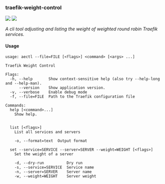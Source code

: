 ### traefik-weight-control

![](https://gitlab.com/bonsai-oss/tools/traefik-weight-control/badges/main/pipeline.svg)
![](https://gitlab.com/bonsai-oss/tools/traefik-weight-control/badges/main/coverage.svg)

*A cli tool adjusting and listing the weight of weighted round robin Traefik services.*

#### Usage

```
usage: aectl --file=FILE [<flags>] <command> [<args> ...]

Traefik Weight Control

Flags:
  -h, --help       Show context-sensitive help (also try --help-long and --help-man).
      --version    Show application version.
  -v, --verbose    Enable debug mode
  -f, --file=FILE  Path to the Traefik configuration file

Commands:
  help [<command>...]
    Show help.


  list [<flags>]
    List all services and servers

    -o, --format=text  Output format

  set --service=SERVICE --server=SERVER --weight=WEIGHT [<flags>]
    Set the weight of a server

    -d, --dry-run          Dry run
    -s, --service=SERVICE  Service name
    -n, --server=SERVER    Server name
    -w, --weight=WEIGHT    Server weight
```